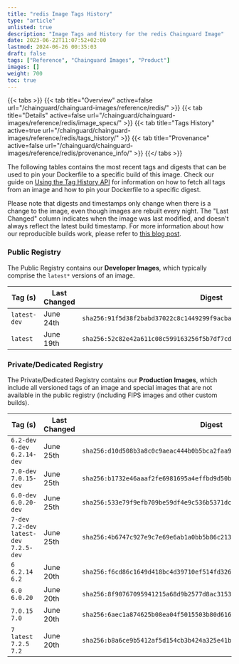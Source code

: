```yaml
---
title: "redis Image Tags History"
type: "article"
unlisted: true
description: "Image Tags and History for the redis Chainguard Image"
date: 2023-06-22T11:07:52+02:00
lastmod: 2024-06-26 00:35:03
draft: false
tags: ["Reference", "Chainguard Images", "Product"]
images: []
weight: 700
toc: true
---
```


{{< tabs >}}
{{< tab title="Overview" active=false url="/chainguard/chainguard-images/reference/redis/" >}}
{{< tab title="Details" active=false url="/chainguard/chainguard-images/reference/redis/image_specs/" >}}
{{< tab title="Tags History" active=true url="/chainguard/chainguard-images/reference/redis/tags_history/" >}}
{{< tab title="Provenance" active=false url="/chainguard/chainguard-images/reference/redis/provenance_info/" >}}
{{</ tabs >}}

The following tables contains the most recent tags and digests that can be used to pin your Dockerfile to a specific build of this image. Check our guide on [Using the Tag History API](/chainguard/chainguard-images/using-the-tag-history-api/) for information on how to fetch all tags from an image and how to pin your Dockerfile to a specific digest.

Please note that digests and timestamps only change when there is a change to the image, even though images are rebuilt every night. The "Last Changed" column indicates when the image was last modified, and doesn't always reflect the latest build timestamp. For more information about how our reproducible builds work, please refer to [this blog post](https://www.chainguard.dev/unchained/reproducing-chainguards-reproducible-image-builds).

### Public Registry
The Public Registry contains our **Developer Images**, which typically comprise the `latest*` versions of an image.

| Tag (s)       | Last Changed | Digest                                                                    |
|---------------|--------------|---------------------------------------------------------------------------|
|  `latest-dev` | June 24th    | `sha256:91f5d38f2babd37022c8c1449299f9acba19aa97a1a2a2320f64077407382752` |
|  `latest`     | June 19th    | `sha256:52c82e42a611c08c599163256f5b7df7cd65aab7f65015c2aa35120f21573b34` |


### Private/Dedicated Registry
The Private/Dedicated Registry contains our **Production Images**, which include all versioned tags of an image and special images that are not available in the public registry (including FIPS images and other custom builds).

| Tag (s)                                     | Last Changed | Digest                                                                    |
|---------------------------------------------|--------------|---------------------------------------------------------------------------|
|  `6.2-dev` `6-dev` `6.2.14-dev`             | June 25th    | `sha256:d10d508b3a8c0c9aeac444b0b5bca2faa950b62e1a543200e75cf85beb263616` |
|  `7.0-dev` `7.0.15-dev`                     | June 25th    | `sha256:b1732e46aaaf2fe6981695a4effbd9d50b7fbbf32a8cf3b02803cedb647dba94` |
|  `6.0-dev` `6.0.20-dev`                     | June 25th    | `sha256:533e79f9efb709be59df4e9c536b5371dc79ec5cf56c59f561f7329861dcfe45` |
|  `7-dev` `7.2-dev` `latest-dev` `7.2.5-dev` | June 25th    | `sha256:4b6747c927e9c7e69e6ab1a0bb5b86c21344145f57771ad9c610cbb6262d1652` |
|  `6` `6.2.14` `6.2`                         | June 20th    | `sha256:f6cd86c1649d418bc4d39710ef514fd3268d14384b667c859b7c7ac7d219102a` |
|  `6.0` `6.0.20`                             | June 20th    | `sha256:8f90767095941215a68d9b2577d8ac315302dc718a1f2456c791fe5fd42934ee` |
|  `7.0.15` `7.0`                             | June 20th    | `sha256:6aec1a874625b08ea04f5015503b80d61653545e6d5a6d2481197d5c4bcca466` |
|  `7` `latest` `7.2.5` `7.2`                 | June 20th    | `sha256:b8a6ce9b5412af5d154cb3b424a325e41ba373c187d8a0ec6b70dfbab7954faa` |

